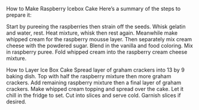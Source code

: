 How to Make Raspberry Icebox Cake
Here’s a summary of the steps to prepare it:

Start by pureeing the raspberries then strain off the seeds.
Whisk gelatin and water, rest. Heat mixture, whisk then rest again.
Meanwhile make whipped cream for the raspberry mousse layer.
Then separately mix cream cheese with the powdered sugar. Blend in the vanilla and food coloring. Mix in raspberry puree.
Fold whipped cream into the raspberry cream cheese mixture.

How to Layer Ice Box Cake
Spread layer of graham crackers into 13 by 9 baking dish.
Top with half the raspberry mixture then more graham crackers.
Add remaining raspberry mixture then a final layer of graham crackers.
Make whipped cream topping and spread over the cake.
Let it chill in the fridge to set.
Cut into slices and serve cold. Garnish slices if desired.